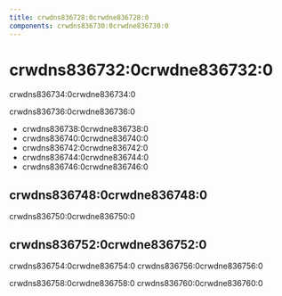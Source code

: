```yaml
---
title: crwdns836728:0crwdne836728:0
components: crwdns836730:0crwdne836730:0
---
```

# crwdns836732:0crwdne836732:0

<p class="description">crwdns836734:0crwdne836734:0</p>

crwdns836736:0crwdne836736:0

- crwdns836738:0crwdne836738:0
- crwdns836740:0crwdne836740:0
- crwdns836742:0crwdne836742:0
- crwdns836744:0crwdne836744:0
- crwdns836746:0crwdne836746:0

## crwdns836748:0crwdne836748:0

crwdns836750:0crwdne836750:0

## crwdns836752:0crwdne836752:0

crwdns836754:0crwdne836754:0 crwdns836756:0crwdne836756:0

crwdns836758:0crwdne836758:0 crwdns836760:0crwdne836760:0